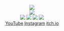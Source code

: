<!--
README.md (Even though it's HTML) by @Blocksrey
読めますか？これは日本語です。
-->
<P ALIGN=CENTER>
	<IMG SRC=http://Blocksrey.com/images/click.gif>
	<BR>
	<IMG SRC=http://lmfao.Blocksrey.com:7890/V>
	<BR>
	<A HREF=http://lmfao.Blocksrey.com:7890/L><IMG SRC=https://blocksrey.com/images/left.webp></A>
	<A HREF=http://lmfao.Blocksrey.com:7890/D><IMG SRC=https://blocksrey.com/images/down.webp></A>
	<A HREF=http://lmfao.Blocksrey.com:7890/U><IMG SRC=https://blocksrey.com/images/up.webp></A>
	<A HREF=http://lmfao.Blocksrey.com:7890/R><IMG SRC=https://blocksrey.com/images/right.webp></A>
	<BR>
	<A HREF=http://YouTube.com/Blocksrey>YouTube</A>
	<A HREF=http://Instagram.com/Blocksrey>Instagram</A>
	<A HREF=http://Blocksrey.itch.io>itch.io</A>
</P>
